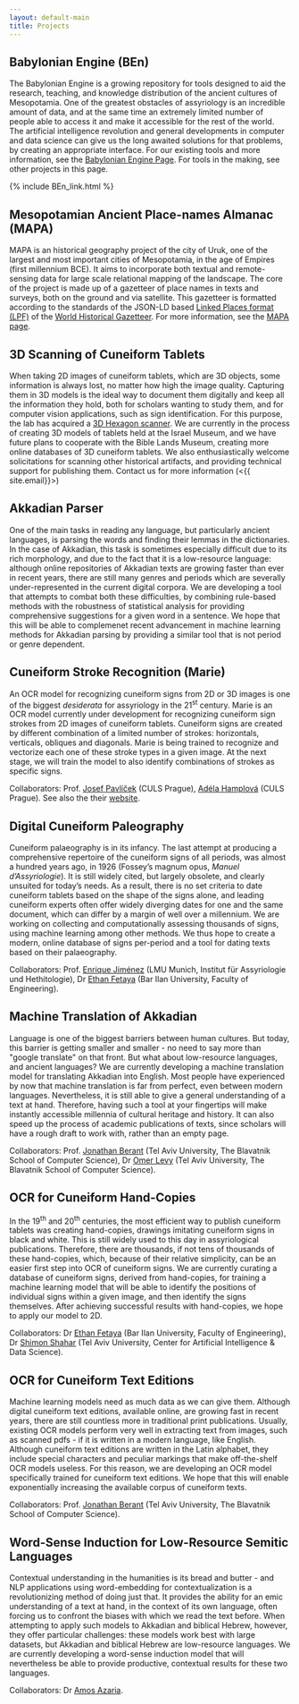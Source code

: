 ```yaml
---
layout: default-main
title: Projects
---
```


## Babylonian Engine (BEn)

The Babylonian Engine is a growing repository for tools designed to aid the research, teaching, and knowledge distribution of the ancient cultures of Mesopotamia. One of the greatest obstacles of assyriology is an incredible amount of data, and at the same time an extremely limited number of people able to access it and make it accessible for the rest of the world. The artificial intelligence revolution and general developments in computer and data science can give us the long awaited solutions for that problems, by creating an appropriate interface. For our existing tools and more information, see the [Babylonian Engine Page](BEn.md). For tools in the making, see other projects in this page.

{% include BEn_link.html %}

## Mesopotamian Ancient Place-names Almanac (MAPA)

MAPA is an historical geography project of the city of Uruk, one of the largest and most important cities of Mesopotamia, in the age of Empires (first millennium BCE). It aims to incorporate both textual and remote-sensing data for large scale relational mapping of the landscape. The core of the project is made up of a gazetteer of place names in texts and surveys, both on the ground and via satellite. This gazetteer is formatted according to the standards of the JSON-LD based [Linked Places format (LPF)](https://github.com/LinkedPasts/linked-places/blob/master/tsv_0.3.md) of the [World Historical Gazetteer](http://whgazetteer.org/). For more information, see the [MAPA page](MAPA.md).

## 3D Scanning of Cuneiform Tablets

When taking 2D images of cuneiform tablets, which are 3D objects, some information is always lost, no matter how high the image quality. Capturing them in 3D models is the ideal way to document them digitally and keep all the information they hold, both for scholars wanting to study them, and for computer vision applications, such as sign identification. For this purpose, the lab has acquired a [3D Hexagon scanner](https://www.creativeinfocom.com/pdfs/smartscan-specification-he-r5-c5.pdf). We are currently in the process of creating 3D models of tablets held at the Israel Museum, and we have future plans to cooperate with the Bible Lands Museum, creating more online databases of 3D cuneiform tablets. We also enthusiastically welcome solicitations for scanning other historical artifacts, and providing technical support for publishing them. Contact us for more information (<{{ site.email}}>)

## Akkadian Parser

One of the main tasks in reading any language, but particularly ancient languages, is parsing the words and finding their lemmas in the dictionaries. In the case of Akkadian, this task is sometimes especially difficult due to its rich morphology, and due to the fact that it is a low-resource language: although online repositories of Akkadian texts are growing faster than ever in recent years, there are still many genres and periods which are severally under-represented in the current digital corpora. We are developing a tool that attempts to combat both these difficulties, by combining rule-based methods with the robustness of statistical analysis for providing comprehensive suggestions for a given word in a sentence. We hope that this will be able to complemenet recent advancement in machine learning methods for Akkadian parsing by providing a similar tool that is not period or genre dependent.

## Cuneiform Stroke Recognition (Marie)

An OCR model for recognizing cuneiform signs from 2D or 3D images is one of the biggest *desiderata* for assyriology in the 21<sup>st</sup> century. Marie is an OCR model currently under development for recognizing cuneiform sign strokes from 2D images of cuneiform tablets. Cuneiform signs are created by different combination of a limited number of strokes: horizontals, verticals, obliques and diagonals. Marie is being trained to recognize and vectorize each one of these stroke types in a given image. At the next stage, we will train the model to also identify combinations of strokes as specific signs.

Collaborators: Prof. [Josef Pavlíček](https://orcid.org/0000-0002-3959-5406) (CULS Prague), [Adéla Hamplová](https://orcid.org/0000-0002-1012-650X) (CULS Prague). See also the their [website](https://cuneiform2d.wixsite.com/cuneiform).

## Digital Cuneiform Paleography

Cuneiform palaeography is in its infancy. The last attempt at producing a comprehensive repertoire of the cuneiform signs of all periods, was almost a hundred years ago, in 1926 (Fossey’s magnum opus, *Manuel d’Assyriologie*). It is still widely cited, but largely obsolete, and clearly unsuited for today’s needs. As a result, there is no set criteria to date cuneiform tablets based on the shape of the signs alone, and leading cuneiform experts often offer widely diverging dates for one and the same document, which can differ by a margin of well over a millennium. We are working on collecting and computationally assessing thousands of signs, using machine learning among other methods. We thus hope to create a modern, online database of signs per-period and a tool for dating texts based on their palaeography.

Collaborators: Prof. [Enrique Jiménez](https://www.assyriologie.uni-muenchen.de/personen/professoren/jimenez/index.html) (LMU Munich, Institut für Assyriologie und Hethitologie), Dr [Ethan Fetaya](https://scholar.google.com/citations?user=zLuqh-0AAAAJ&hl=en) (Bar Ilan University, Faculty of Engineering).

## Machine Translation of Akkadian

Language is one of the biggest barriers between human cultures. But today, this barrier is getting smaller and smaller - no need to say more than "google translate" on that front. But what about low-resource languages, and ancient languages? We are currently developing a machine translation model for translating Akkadian into English. Most people have experienced by now that machine translation is far from perfect, even between modern languages. Nevertheless, it is still able to give a general understanding of a text at hand. Therefore, having such a tool at your fingertips will make instantly accessible millennia of cultural heritage and history. It can also speed up the process of academic publications of texts, since scholars will have a rough draft to work with, rather than an empty page.

Collaborators: Prof. [Jonathan Berant](https://scholar.google.com/citations?user=xCYHonIAAAAJ&hl=en) (Tel Aviv University, The Blavatnik School of Computer Science), Dr [Omer Levy](https://scholar.google.co.il/citations?user=PZVd2h8AAAAJ&hl=en) (Tel Aviv University, The Blavatnik School of Computer Science).

## OCR for Cuneiform Hand-Copies

In the 19<sup>th</sup> and 20<sup>th</sup> centuries, the most efficient way to publish cuneiform tablets was creating hand-copies, drawings imitating cuneiform signs in black and white. This is still widely used to this day in assyriological publications. Therefore, there are thousands, if not tens of thousands of these hand-copies, which, because of their relative simplicity, can be an easier first step into OCR of cuneiform signs. We are currently curating a database of cuneiform signs, derived from hand-copies, for training a machine learning model that will be able to identify the positions of individual signs within a given image, and then identify the signs themselves. After achieving successful results with hand-copies, we hope to apply our model to 2D.

Collaborators: Dr [Ethan Fetaya](https://scholar.google.com/citations?user=zLuqh-0AAAAJ&hl=en) (Bar Ilan University, Faculty of Engineering), Dr [Shimon Shahar](https://datascience.tau.ac.il/team/moni-shahar) (Tel Aviv University, Center for Artificial Intelligence & Data Science).

## OCR for Cuneiform Text Editions

Machine learning models need as much data as we can give them. Although digital cuneiform text editions, available online, are growing fast in recent years, there are still countless more in traditional print publications. Usually, existing OCR models perform very well in extracting text from images, such as scanned pdfs - if it is written in a modern language, like English. Although cuneiform text editions are written in the Latin alphabet, they include special characters and peculiar markings that make off-the-shelf OCR models useless. For this reason, we are developing an OCR model specifically trained for cuneiform text editions. We hope that this will enable exponentially increasing the available corpus of cuneiform texts.

Collaborators: Prof. [Jonathan Berant](https://scholar.google.com/citations?user=xCYHonIAAAAJ&hl=en) (Tel Aviv University, The Blavatnik School of Computer Science).

## Word-Sense Induction for Low-Resource Semitic Languages

Contextual understanding in the humanities is its bread and butter - and NLP applications using word-embedding for contextualization is a revolutionizing method of doing just that. It provides the ability for an emic understanding of a text at hand, in the context of its own language, often forcing us to confront the biases with which we read the text before. When attempting to apply such models to Akkadian and biblical Hebrew, however, they offer particular challenges: these models work best with large datasets, but Akkadian and biblical Hebrew are low-resource languages. We are currently developing a word-sense induction model that will nevertheless be able to provide productive, contextual results for these two languages.

Collaborators: Dr [Amos Azaria](https://scholar.google.co.il/citations?user=sdfKs_sAAAAJ&hl=en).